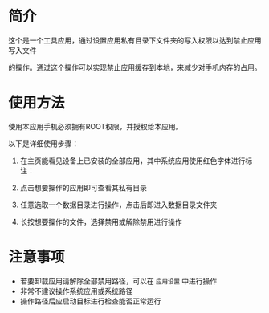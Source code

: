 # 简介

这个是一个工具应用，通过设置应用私有目录下文件夹的写入权限以达到禁止应用写入文件

的操作。通过这个操作可以实现禁止应用缓存到本地，来减少对手机内存的占用。

# 使用方法

使用本应用手机必须拥有ROOT权限，并授权给本应用。

以下是详细使用步骤：

1. 在主页能看见设备上已安装的全部应用，其中系统应用使用红色字体进行标注：


2. 点击想要操作的应用即可查看其私有目录


3. 任意选取一个数据目录进行操作，点击后即进入数据目录文件夹


4. 长按想要操作的文件，选择禁用或解除禁用进行操作


# 注意事项

- 若要卸载应用请解除全部禁用路径，可以在 `应用设置` 中进行操作
- 非常不建议操作系统应用或系统路径
- 操作路径后应启动目标进行检查能否正常运行

